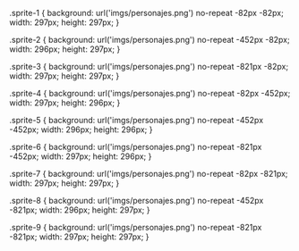 .sprite-1 {
	background: url('imgs/personajes.png') no-repeat -82px -82px;
	width: 297px;
	height: 297px;
}

.sprite-2 {
	background: url('imgs/personajes.png') no-repeat -452px -82px;
	width: 296px;
	height: 297px;
}

.sprite-3 {
	background: url('imgs/personajes.png') no-repeat -821px -82px;
	width: 297px;
	height: 297px;
}

.sprite-4 {
	background: url('imgs/personajes.png') no-repeat -82px -452px;
	width: 297px;
	height: 296px;
}

.sprite-5 {
	background: url('imgs/personajes.png') no-repeat -452px -452px;
	width: 296px;
	height: 296px;
}

.sprite-6 {
	background: url('imgs/personajes.png') no-repeat -821px -452px;
	width: 297px;
	height: 296px;
}

.sprite-7 {
	background: url('imgs/personajes.png') no-repeat -82px -821px;
	width: 297px;
	height: 297px;
}

.sprite-8 {
	background: url('imgs/personajes.png') no-repeat -452px -821px;
	width: 296px;
	height: 297px;
}

.sprite-9 {
	background: url('imgs/personajes.png') no-repeat -821px -821px;
	width: 297px;
	height: 297px;
}


